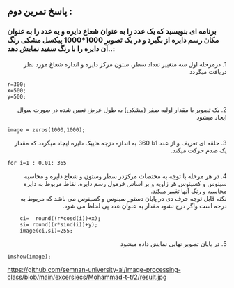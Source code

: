 
## پاسخ تمرین دوم :
### برنامه ای بنویسید که یک عدد را به عنوان شعاع دایره و یه عدد را به عنوان مکان رسم دایره از بگیرد و در یک تصویر 1000*1000 پیکسل مشکی رنگ آن دایره را با رنگ سفید نمایش دهد..: 

<div dir="rtl">
1. درمرحله اول سه متغییر تعداد سطر، ستون مرکز دایره و اندازه شعاغ مورد نظر دریافت میگردد
</div>

````
r=300; 
x=500; 
y=500; 
````
<div dir="rtl">
2. یک تصویر با مقدار اولیه صفر (مشکی) به طول عرض تعیین شده در صورت سوال ایجاد میشود
</div>

````
image = zeros(1000,1000);
````
<div dir="rtl">
3. حلقه ای تعریف و از عدد 1تا 360 به اندازه دزجه هاییک دایره ایجاد میگردد که مقدار یک صدم حرکت میکند.
</div>

````
for i=1 : 0.01: 365
````
<div dir="rtl">
4. در هر مرحله با توجه به مختصات مرکزدر سطر وستون و شعاع دایره و محاسبه سینوس و کسینوس هر زاویه و بر اساس فرمول رسم دایره، نقاط مربوط به دایره محاسبه و رنگ آنها تغییر میکند.</br> نکته قابل توجه حرف دی در پایان دستور سینوس و کسینوس می باشد که مربوط به درجه است واگر درج نشود مقدار به عنوان عدد پی لحاظ می شود.
</div>

````
    ci=  round((r*cosd(i))+x);
    si= round((r*sind(i))+y);
    image(ci,si)=255;
````
<div dir="rtl">
5. در پایان تصویر نهایی نمایش داده میشود
</div>

````
imshow(image);
````
https://github.com/semnan-university-ai/image-processing-class/blob/main/excersiecs/Mohammad-t-t/2/result.jpg
